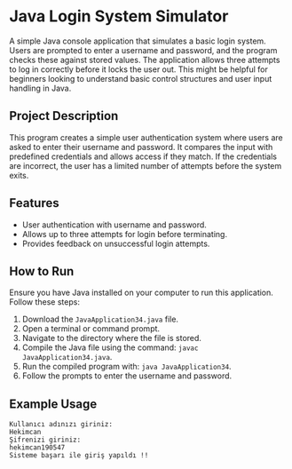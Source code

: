 # Java Login System Simulator

A simple Java console application that simulates a basic login system. Users are prompted to enter a username and password, and the program checks these against stored values. The application allows three attempts to log in correctly before it locks the user out. This might be helpful for beginners looking to understand basic control structures and user input handling in Java.

## Project Description

This program creates a simple user authentication system where users are asked to enter their username and password. It compares the input with predefined credentials and allows access if they match. If the credentials are incorrect, the user has a limited number of attempts before the system exits.

## Features

- User authentication with username and password.
- Allows up to three attempts for login before terminating.
- Provides feedback on unsuccessful login attempts.

## How to Run

Ensure you have Java installed on your computer to run this application. Follow these steps:

1. Download the `JavaApplication34.java` file.
2. Open a terminal or command prompt.
3. Navigate to the directory where the file is stored.
4. Compile the Java file using the command: `javac JavaApplication34.java`.
5. Run the compiled program with: `java JavaApplication34`.
6. Follow the prompts to enter the username and password.

## Example Usage

```text
Kullanıcı adınızı giriniz:
Hekimcan
Şifrenizi giriniz:
hekimcan190547
Sisteme başarı ile giriş yapıldı !!
